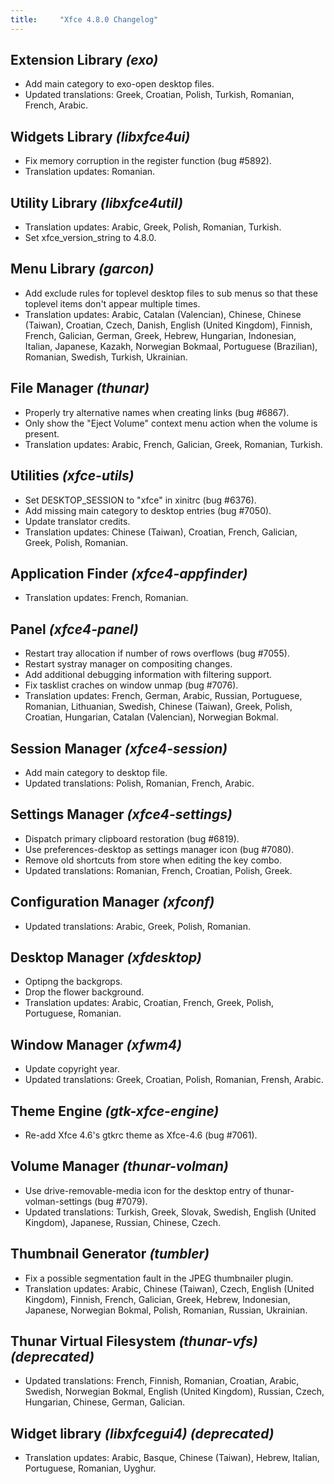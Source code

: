 ```yaml
---
title:     "Xfce 4.8.0 Changelog"
---
```


## Extension Library _(exo)_

* Add main category to exo-open desktop files.
* Updated translations: Greek, Croatian, Polish, Turkish, Romanian, French, Arabic.

## Widgets Library _(libxfce4ui)_

* Fix memory corruption in the register function (bug #5892).
* Translation updates: Romanian.

## Utility Library _(libxfce4util)_

* Translation updates: Arabic, Greek, Polish, Romanian, Turkish.
* Set xfce_version_string to 4.8.0.

## Menu Library _(garcon)_

* Add exclude rules for toplevel desktop files to sub menus so that these toplevel items don't appear multiple times.
* Translation updates: Arabic, Catalan (Valencian), Chinese, Chinese (Taiwan), Croatian, Czech, Danish, English (United Kingdom), Finnish, French, Galician, German, Greek, Hebrew, Hungarian, Indonesian, Italian, Japanese, Kazakh, Norwegian Bokmaal, Portuguese (Brazilian), Romanian, Swedish, Turkish, Ukrainian.

## File Manager _(thunar)_

* Properly try alternative names when creating links (bug #6867).
* Only show the "Eject Volume" context menu action when the volume is present.
* Translation updates: Arabic, French, Galician, Greek, Romanian, Turkish.

## Utilities _(xfce-utils)_

* Set DESKTOP_SESSION to "xfce" in xinitrc (bug #6376).
* Add missing main category to desktop entries (bug #7050).
* Update translator credits.
* Translation updates: Chinese (Taiwan), Croatian, French, Galician, Greek, Polish, Romanian.

## Application Finder _(xfce4-appfinder)_

* Translation updates: French, Romanian.

## Panel _(xfce4-panel)_

* Restart tray allocation if number of rows overflows (bug #7055).
* Restart systray manager on compositing changes.
* Add additional debugging information with filtering support.
* Fix tasklist craches on window unmap (bug #7076).
* Translation updates: French, German, Arabic, Russian, Portuguese, Romanian, Lithuanian, Swedish, Chinese (Taiwan), Greek, Polish, Croatian, Hungarian, Catalan (Valencian), Norwegian Bokmal.

## Session Manager _(xfce4-session)_

* Add main category to desktop file.
* Updated translations: Polish, Romanian, French, Arabic.

## Settings Manager _(xfce4-settings)_

* Dispatch primary clipboard restoration (bug #6819).
* Use preferences-desktop as settings manager icon (bug #7080).
* Remove old shortcuts from store when editing the key combo.
* Updated translations: Romanian, French, Croatian, Polish, Greek.

## Configuration Manager _(xfconf)_

* Updated translations: Arabic, Greek, Polish, Romanian.

## Desktop Manager _(xfdesktop)_

* Optipng the backgrops.
* Drop the flower background.
* Translation updates: Arabic, Croatian, French, Greek, Polish, Portuguese, Romanian.

## Window Manager _(xfwm4)_

* Update copyright year.
* Updated translations: Greek, Croatian, Polish, Romanian,  Frensh, Arabic.

## Theme Engine _(gtk-xfce-engine)_

* Re-add Xfce 4.6's gtkrc theme as Xfce-4.6 (bug #7061).

## Volume Manager _(thunar-volman)_

* Use drive-removable-media icon for the desktop entry of thunar-volman-settings (bug #7079).
* Updated translations: Turkish, Greek, Slovak, Swedish, English (United Kingdom), Japanese, Russian, Chinese, Czech.

## Thumbnail Generator _(tumbler)_

* Fix a possible segmentation fault in the JPEG thumbnailer plugin.
* Translation updates: Arabic, Chinese (Taiwan), Czech, English (United Kingdom), Finnish, French, Galician, Greek, Hebrew, Indonesian, Japanese, Norwegian Bokmal, Polish, Romanian, Russian, Ukrainian.

## Thunar Virtual Filesystem _(thunar-vfs) (deprecated)_

* Updated translations: French, Finnish, Romanian, Croatian, Arabic, Swedish, Norwegian Bokmal, English (United Kingdom), Russian, Czech, Hungarian, Chinese, German, Galician.

## Widget library _(libxfcegui4) (deprecated)_

* Translation updates: Arabic, Basque, Chinese (Taiwan), Hebrew, Italian, Portuguese, Romanian, Uyghur.
